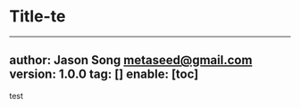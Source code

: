 # Title-te
---
author: Jason Song <metaseed@gmail.com>
version: 1.0.0
tag: []
enable: [toc]
---

test